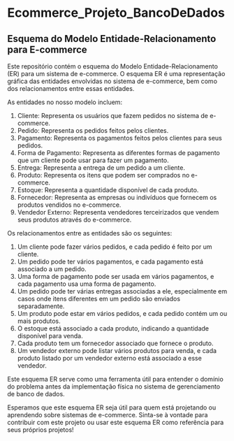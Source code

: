 # Ecommerce_Projeto_BancoDeDados

## Esquema do Modelo Entidade-Relacionamento para E-commerce


Este repositório contém o esquema do Modelo Entidade-Relacionamento (ER) para um sistema de e-commerce. O esquema ER é uma representação gráfica das entidades envolvidas no sistema de e-commerce, bem como dos relacionamentos entre essas entidades.

As entidades no nosso modelo incluem:

1. Cliente: Representa os usuários que fazem pedidos no sistema de e-commerce.
2. Pedido: Representa os pedidos feitos pelos clientes.
3. Pagamento: Representa os pagamentos feitos pelos clientes para seus pedidos.
4. Forma de Pagamento: Representa as diferentes formas de pagamento que um cliente pode usar para fazer um pagamento.
5. Entrega: Representa a entrega de um pedido a um cliente.
6. Produto: Representa os itens que podem ser comprados no e-commerce.
7. Estoque: Representa a quantidade disponível de cada produto.
8. Fornecedor: Representa as empresas ou indivíduos que fornecem os produtos vendidos no e-commerce.
9. Vendedor Externo: Representa vendedores terceirizados que vendem seus produtos através do e-commerce.

Os relacionamentos entre as entidades são os seguintes:

1. Um cliente pode fazer vários pedidos, e cada pedido é feito por um cliente.
2. Um pedido pode ter vários pagamentos, e cada pagamento está associado a um pedido.
3. Uma forma de pagamento pode ser usada em vários pagamentos, e cada pagamento usa uma forma de pagamento.
4. Um pedido pode ter várias entregas associadas a ele, especialmente em casos onde itens diferentes em um pedido são enviados separadamente.
5. Um produto pode estar em vários pedidos, e cada pedido contém um ou mais produtos.
6. O estoque está associado a cada produto, indicando a quantidade disponível para venda.
7. Cada produto tem um fornecedor associado que fornece o produto.
8. Um vendedor externo pode listar vários produtos para venda, e cada produto listado por um vendedor externo está associado a esse vendedor.

Este esquema ER serve como uma ferramenta útil para entender o domínio do problema antes da implementação física no sistema de gerenciamento de banco de dados.

Esperamos que este esquema ER seja útil para quem está projetando ou aprendendo sobre sistemas de e-commerce. Sinta-se à vontade para contribuir com este projeto ou usar este esquema ER como referência para seus próprios projetos! 
